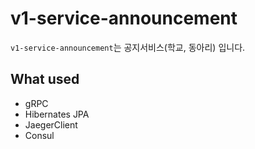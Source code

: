 # v1-service-announcement
`v1-service-announcement`는 공지서비스(학교, 동아리) 입니다.

## What used
- gRPC
- Hibernates JPA
- JaegerClient
- Consul 
